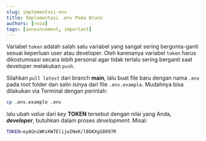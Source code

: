 ```yaml
---
slug: implementasi-env
title: Implementasi .env Pada Bruno
authors: [reza]
tags: [announcement, important]
---
```


Variabel `token` adalah salah satu variabel yang sangat sering bergonta-ganti sesuai keperluan user atau developer. Oleh karenanya variabel `token` harus dikostumisasi secara lebih personal agar tidak terlalu sering berganti saat developer melakukan `push`.

Silahkan `pull latest` dari branch **main**, lalu buat file baru dengan nama `.env` pada root folder dan salin isinya dari file `.env.example`. Mudahnya bisa dilakukan via Terminal dengan perintah:

```bash
cp .env.example .env
```

lalu ubah _value_ dari _key_ **TOKEN** tersebut dengan nilai yang Anda, _**developer**_, butuhkan dalam proses _development_. Misal:

```bash
TOKEN=oyAGniWKsKW7ElijwINeK/l0bKXgS8097R
```